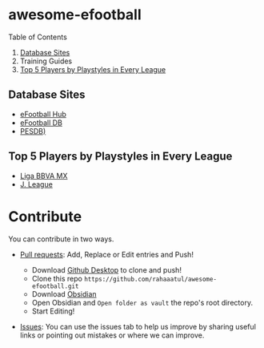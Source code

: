 # awesome-efootball

Table of Contents
1. [Database Sites](#-database-sites)
2. Training Guides
3. [Top 5 Players by Playstyles in Every League](#-top-5-players-by-playstyles-in-every-league)

## <a name="database_sites"></a> Database Sites
- [eFootball Hub](https://efootballhub.net/)
- [eFootball DB](https://www.efootballdb.com/)
- [PESDB)](https://pesdb.net/efootball/)

## <a name="top_five"></a> Top 5 Players by Playstyles in Every League
- [Liga BBVA MX](https://github.com/rahaaatul/awesome-efootball/blob/main/data/top-five/Liga%20BBVA%20MX.md)
- [J. League](https://github.com/rahaaatul/awesome-efootball/blob/main/data/top-five/J.%20League.md)

# Contribute
You can contribute in two ways. 
- [Pull requests](https://github.com/rahaaatul/awesome-efootball/pulls): Add, Replace or Edit entries and Push!
	- Download [Github Desktop](https://desktop.github.com/) to clone and push!
	- Clone this repo `https://github.com/rahaaatul/awesome-efootball.git`
	- Download [Obsidian](https://obsidian.md/download)
	- Open Obsidian and `Open folder as vault` the repo's root directory.
	- Start Editing!
	
- [Issues](https://github.com/rahaaatul/awesome-efootball/issues): You can use the issues tab to help us improve by sharing useful links or pointing out mistakes or where we can improve.


